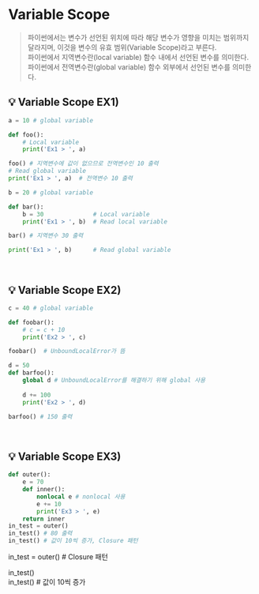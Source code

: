 # Variable Scope
> 파이썬에서는 변수가 선언된 위치에 따라 해당 변수가 영향을 미치는 범위까지 달라지며, 이것을 변수의 유효 범위(Variable Scope)라고 부른다. <br>
> 파이썬에서 지역변수란(local variable) 함수 내에서 선언된 변수를 의미한다. <br>
> 파이썬에서 전역변수란(global variable) 함수 외부에서 선언된 변수를 의미한다. 


## 💡 Variable Scope EX1)
```python
a = 10 # global variable

def foo():
    # Local variable
    print('Ex1 > ', a) 

foo() # 지역변수에 값이 없으므로 전역변수인 10 출력 
# Read global variable
print('Ex1 > ', a)  # 전역변수 10 출력 

b = 20 # global variable

def bar():
    b = 30              # Local variable
    print('Ex1 > ', b)  # Read local variable

bar() # 지역변수 30 출력 

print('Ex1 > ', b)      # Read global variable
```

<br>

## 💡 Variable Scope EX2)
```python
c = 40 # global variable 

def foobar():
    # c = c + 10                   
    print('Ex2 > ', c)          

foobar()  # UnboundLocalError가 뜸

d = 50
def barfoo():
    global d # UnboundLocalError를 해결하기 위해 global 사용  
                 
    d += 100      
    print('Ex2 > ', d)

barfoo() # 150 출력

```

<br>

## 💡 Variable Scope EX3)
```python
def outer():
    e = 70
    def inner():
        nonlocal e # nonlocal 사용 
        e += 10 
        print('Ex3 > ', e)
    return inner
in_test = outer() 
in_test() # 80 출력       
in_test() # 값이 10씩 증가, Closure 패턴
```

in_test = outer() # Closure 패턴 

in_test()          
in_test() # 값이 10씩 증가    
